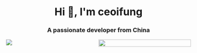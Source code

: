 <h1 align="center">Hi 👋, I'm ceoifung</h1>
<h3 align="center">A passionate developer from China</h3>

<div style="display: grid;grid-template-columns: 50% 50%;text-align: center;">
<img src="https://github-readme-stats.vercel.app/api?username=ceoifung&show_icons=true&bg_color=192133&title_color=efb752&icon_color=efb752&text_color=70bed9">
<img height="100%" src="https://github-readme-stats.vercel.app/api/top-langs/?username=ceoifung&layout=compact">
</div>

<!---
ceoifung/ceoifung is a ✨ special ✨ repository because its `README.md` (this file) appears on your GitHub profile.
You can click the Preview link to take a look at your changes.
--->

